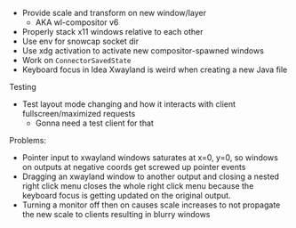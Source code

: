 - Provide scale and transform on new window/layer
    - AKA wl-compositor v6
- Properly stack x11 windows relative to each other
- Use env for snowcap socket dir
- Use xdg activation to activate new compositor-spawned windows
- Work on `ConnectorSavedState`
- Keyboard focus in Idea Xwayland is weird when creating a new Java file

Testing
- Test layout mode changing and how it interacts with client fullscreen/maximized requests
    - Gonna need a test client for that

Problems:
- Pointer input to xwayland windows saturates at x=0, y=0, so windows on outputs at negative coords
  get screwed up pointer events
- Dragging an xwayland window to another output and closing a nested right click menu closes the whole
  right click menu because the keyboard focus is getting updated on the original output.
- Turning a monitor off then on causes scale increases to not propagate the new scale to clients resulting in blurry windows
